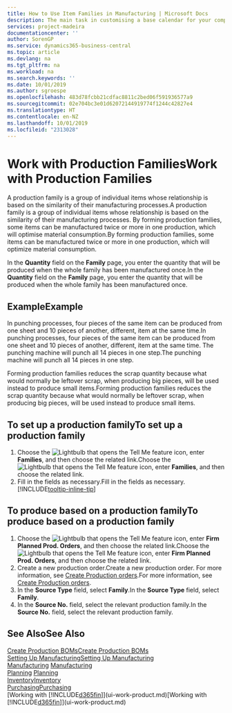 ```yaml
---
title: How to Use Item Families in Manufacturing | Microsoft Docs
description: The main task in customising a base calendar for your company, or one of its business partners, is to enter any changes to working and nonworking day status.
services: project-madeira
documentationcenter: ''
author: SorenGP
ms.service: dynamics365-business-central
ms.topic: article
ms.devlang: na
ms.tgt_pltfrm: na
ms.workload: na
ms.search.keywords: ''
ms.date: 10/01/2019
ms.author: sgroespe
ms.openlocfilehash: 483d78fcbb21cdfac8811c2bed06f591936577a9
ms.sourcegitcommit: 02e704bc3e01d62072144919774f1244c42827e4
ms.translationtype: HT
ms.contentlocale: en-NZ
ms.lasthandoff: 10/01/2019
ms.locfileid: "2313028"
---
```

# <a name="work-with-production-families"></a><span data-ttu-id="c7f8a-103">Work with Production Families</span><span class="sxs-lookup"><span data-stu-id="c7f8a-103">Work with Production Families</span></span>
<span data-ttu-id="c7f8a-104">A production family is a group of individual items whose relationship is based on the similarity of their manufacturing processes.</span><span class="sxs-lookup"><span data-stu-id="c7f8a-104">A production family is a group of individual items whose relationship is based on the similarity of their manufacturing processes.</span></span> <span data-ttu-id="c7f8a-105">By forming production families, some items can be manufactured twice or more in one production, which will optimise material consumption.</span><span class="sxs-lookup"><span data-stu-id="c7f8a-105">By forming production families, some items can be manufactured twice or more in one production, which will optimize material consumption.</span></span>

<span data-ttu-id="c7f8a-106">In the **Quantity** field on the **Family** page, you enter the quantity that will be produced when the whole family has been manufactured once.</span><span class="sxs-lookup"><span data-stu-id="c7f8a-106">In the **Quantity** field on the **Family** page, you enter the quantity that will be produced when the whole family has been manufactured once.</span></span>

## <a name="example"></a><span data-ttu-id="c7f8a-107">Example</span><span class="sxs-lookup"><span data-stu-id="c7f8a-107">Example</span></span>
<span data-ttu-id="c7f8a-108">In punching processes, four pieces of the same item can be produced from one sheet and 10 pieces of another, different, item at the same time.</span><span class="sxs-lookup"><span data-stu-id="c7f8a-108">In punching processes, four pieces of the same item can be produced from one sheet and 10 pieces of another, different, item at the same time.</span></span> <span data-ttu-id="c7f8a-109">The punching machine will punch all 14 pieces in one step.</span><span class="sxs-lookup"><span data-stu-id="c7f8a-109">The punching machine will punch all 14 pieces in one step.</span></span>

<span data-ttu-id="c7f8a-110">Forming production families reduces the scrap quantity because what would normally be leftover scrap, when producing big pieces, will be used instead to produce small items.</span><span class="sxs-lookup"><span data-stu-id="c7f8a-110">Forming production families reduces the scrap quantity because what would normally be leftover scrap, when producing big pieces, will be used instead to produce small items.</span></span>

## <a name="to-set-up-a-production-family"></a><span data-ttu-id="c7f8a-111">To set up a production family</span><span class="sxs-lookup"><span data-stu-id="c7f8a-111">To set up a production family</span></span>
1. <span data-ttu-id="c7f8a-112">Choose the ![Lightbulb that opens the Tell Me feature](media/ui-search/search_small.png "Tell me what you want to do") icon, enter **Families**, and then choose the related link.</span><span class="sxs-lookup"><span data-stu-id="c7f8a-112">Choose the ![Lightbulb that opens the Tell Me feature](media/ui-search/search_small.png "Tell me what you want to do") icon, enter **Families**, and then choose the related link.</span></span>
2. <span data-ttu-id="c7f8a-113">Fill in the fields as necessary.</span><span class="sxs-lookup"><span data-stu-id="c7f8a-113">Fill in the fields as necessary.</span></span> [!INCLUDE[tooltip-inline-tip](includes/tooltip-inline-tip_md.md)]

## <a name="to-produce-based-on-a-production-family"></a><span data-ttu-id="c7f8a-114">To produce based on a production family</span><span class="sxs-lookup"><span data-stu-id="c7f8a-114">To produce based on a production family</span></span>
1. <span data-ttu-id="c7f8a-115">Choose the ![Lightbulb that opens the Tell Me feature](media/ui-search/search_small.png "Tell me what you want to do") icon, enter **Firm Planned Prod. Orders**, and then choose the related link.</span><span class="sxs-lookup"><span data-stu-id="c7f8a-115">Choose the ![Lightbulb that opens the Tell Me feature](media/ui-search/search_small.png "Tell me what you want to do") icon, enter **Firm Planned Prod. Orders**, and then choose the related link.</span></span>
2. <span data-ttu-id="c7f8a-116">Create a new production order.</span><span class="sxs-lookup"><span data-stu-id="c7f8a-116">Create a new production order.</span></span> <span data-ttu-id="c7f8a-117">For more information, see [Create Production orders](production-how-to-create-production-orders.md).</span><span class="sxs-lookup"><span data-stu-id="c7f8a-117">For more information, see [Create Production orders](production-how-to-create-production-orders.md).</span></span>
3. <span data-ttu-id="c7f8a-118">In the **Source Type** field, select **Family**.</span><span class="sxs-lookup"><span data-stu-id="c7f8a-118">In the **Source Type** field, select **Family**.</span></span>  
4. <span data-ttu-id="c7f8a-119">In the **Source No.** field, select the relevant production family.</span><span class="sxs-lookup"><span data-stu-id="c7f8a-119">In the **Source No.** field, select the relevant production family.</span></span>

## <a name="see-also"></a><span data-ttu-id="c7f8a-120">See Also</span><span class="sxs-lookup"><span data-stu-id="c7f8a-120">See Also</span></span>
[<span data-ttu-id="c7f8a-121">Create Production BOMs</span><span class="sxs-lookup"><span data-stu-id="c7f8a-121">Create Production BOMs</span></span>](production-how-to-create-production-boms.md)  
[<span data-ttu-id="c7f8a-122">Setting Up Manufacturing</span><span class="sxs-lookup"><span data-stu-id="c7f8a-122">Setting Up Manufacturing</span></span>](production-configure-production-processes.md)  
<span data-ttu-id="c7f8a-123">[Manufacturing](production-manage-manufacturing.md)  </span><span class="sxs-lookup"><span data-stu-id="c7f8a-123">[Manufacturing](production-manage-manufacturing.md)  </span></span>  
<span data-ttu-id="c7f8a-124">[Planning](production-planning.md) </span><span class="sxs-lookup"><span data-stu-id="c7f8a-124">[Planning](production-planning.md) </span></span>  
[<span data-ttu-id="c7f8a-125">Inventory</span><span class="sxs-lookup"><span data-stu-id="c7f8a-125">Inventory</span></span>](inventory-manage-inventory.md)  
[<span data-ttu-id="c7f8a-126">Purchasing</span><span class="sxs-lookup"><span data-stu-id="c7f8a-126">Purchasing</span></span>](purchasing-manage-purchasing.md)  
<span data-ttu-id="c7f8a-127">[Working with [!INCLUDE[d365fin](includes/d365fin_md.md)]](ui-work-product.md)</span><span class="sxs-lookup"><span data-stu-id="c7f8a-127">[Working with [!INCLUDE[d365fin](includes/d365fin_md.md)]](ui-work-product.md)</span></span>
